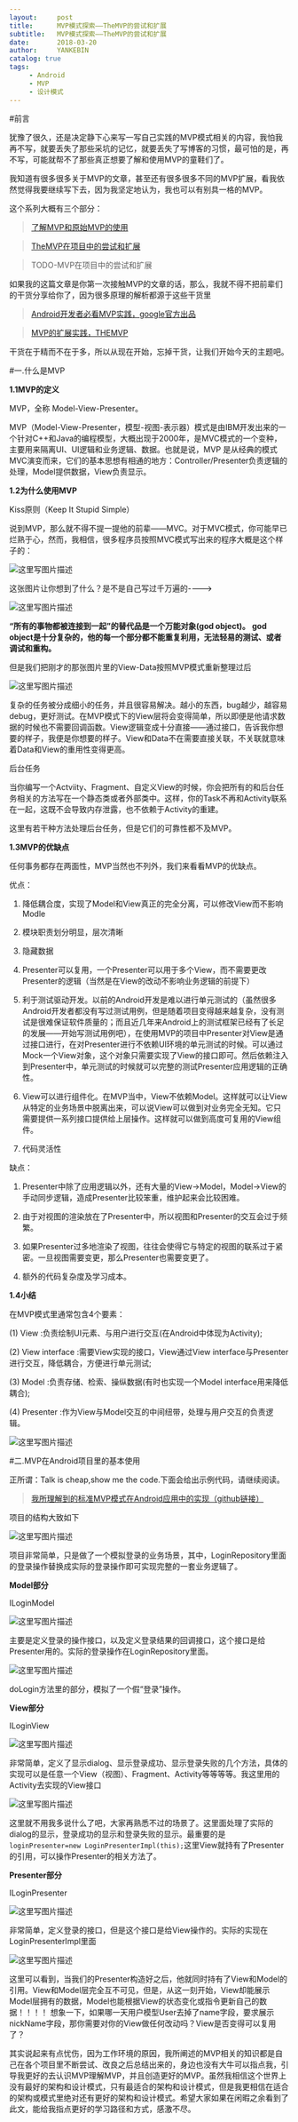```yaml
---
layout:     post
title:      MVP模式探索——TheMVP的尝试和扩展
subtitle:   MVP模式探索——TheMVP的尝试和扩展
date:       2018-03-20
author:     YANKEBIN
catalog: true
tags:
     - Android
     - MVP
     - 设计模式
---
```


#前言

犹豫了很久，还是决定静下心来写一写自己实践的MVP模式相关的内容，我怕我再不写，就要丢失了那些采坑的记忆，就要丢失了写博客的习惯，最可怕的是，再不写，可能就帮不了那些真正想要了解和使用MVP的童鞋们了。

我知道有很多很多关于MVP的文章，甚至还有很多很多不同的MVP扩展，看我依然觉得我要继续写下去，因为我坚定地认为，我也可以有别具一格的MVP。

这个系列大概有三个部分：


  >[了解MVP和原始MVP的使用](http://blog.csdn.net/yankebin/article/details/79571655)
  
  >[TheMVP在项目中的尝试和扩展](http://blog.csdn.net/yankebin/article/details/79628174)
  
  >TODO-MVP在项目中的尝试和扩展

如果我的这篇文章是你第一次接触MVP的文章的话，那么，我就不得不把前辈们的干货分享给你了，因为很多原理的解析都源于这些干货里

>[Android开发者必看MVP实践，google官方出品](https://github.com/googlesamples/android-architecture?utm_source=tuicool)

>[MVP的扩展实践，THEMVP](https://www.kymjs.com/code/2015/11/09/01/)

干货在于精而不在于多，所以从现在开始，忘掉干货，让我们开始今天的主题吧。

#一.什么是MVP

**1.1MVP的定义**

MVP，全称 Model-View-Presenter。

MVP（Model-View-Presenter，模型-视图-表示器）模式是由IBM开发出来的一个针对C++和Java的编程模型，大概出现于2000年，是MVC模式的一个变种，主要用来隔离UI、UI逻辑和业务逻辑、数据。也就是说，MVP 是从经典的模式MVC演变而来，它们的基本思想有相通的地方：Controller/Presenter负责逻辑的处理，Model提供数据，View负责显示。

**1.2为什么使用MVP**

Kiss原则（Keep It Stupid Simple）

说到MVP，那么就不得不提一提他的前辈——MVC。对于MVC模式，你可能早已烂熟于心，然而，我相信，很多程序员按照MVC模式写出来的程序大概是这个样子的：

![这里写图片描述](https://upload-images.jianshu.io/upload_images/1233754-5f7d98f12dc2496d.png!web?imageMogr2/auto-orient/strip%7CimageView2/2/w/513)


这张图片让你想到了什么？是不是自己写过千万遍的---->

![这里写图片描述](https://upload-images.jianshu.io/upload_images/1233754-41f3e3d839c950fc.png!web?imageMogr2/auto-orient/strip%7CimageView2/2/w/550)

**“所有的事物都被连接到一起”的替代品是一个万能对象(god object)。**
**god object是十分复杂的，他的每一个部分都不能重复利用，无法轻易的测试、或者调试和重构。**

但是我们把刚才的那张图片里的View-Data按照MVP模式重新整理过后

![这里写图片描述](https://upload-images.jianshu.io/upload_images/1233754-eb5b4bc4fbf757be.png!web?imageMogr2/auto-orient/strip%7CimageView2/2/w/550)

复杂的任务被分成细小的任务，并且很容易解决。越小的东西，bug越少，越容易debug，更好测试。在MVP模式下的View层将会变得简单，所以即便是他请求数据的时候也不需要回调函数。View逻辑变成十分直接——通过接口，告诉我你想要的样子，我便是你想要的样子。View和Data不在需要直接关联，不关联就意味着Data和View的重用性变得更高。

后台任务

当你编写一个Actviity、Fragment、自定义View的时候，你会把所有的和后台任务相关的方法写在一个静态类或者外部类中。这样，你的Task不再和Activity联系在一起，这既不会导致内存泄露，也不依赖于Activity的重建。

这里有若干种方法处理后台任务，但是它们的可靠性都不及MVP。

**1.3MVP的优缺点**

任何事务都存在两面性，MVP当然也不列外，我们来看看MVP的优缺点。

优点：

1. 降低耦合度，实现了Model和View真正的完全分离，可以修改View而不影响Modle

2. 模块职责划分明显，层次清晰

3. 隐藏数据

4. Presenter可以复用，一个Presenter可以用于多个View，而不需要更改Presenter的逻辑（当然是在View的改动不影响业务逻辑的前提下）

5. 利于测试驱动开发。以前的Android开发是难以进行单元测试的（虽然很多Android开发者都没有写过测试用例，但是随着项目变得越来越复杂，没有测试是很难保证软件质量的；而且近几年来Android上的测试框架已经有了长足的发展——开始写测试用例吧），在使用MVP的项目中Presenter对View是通过接口进行，在对Presenter进行不依赖UI环境的单元测试的时候。可以通过Mock一个View对象，这个对象只需要实现了View的接口即可。然后依赖注入到Presenter中，单元测试的时候就可以完整的测试Presenter应用逻辑的正确性。

6. View可以进行组件化。在MVP当中，View不依赖Model。这样就可以让View从特定的业务场景中脱离出来，可以说View可以做到对业务完全无知。它只需要提供一系列接口提供给上层操作。这样就可以做到高度可复用的View组件。

7. 代码灵活性

缺点：

1. Presenter中除了应用逻辑以外，还有大量的View->Model，Model->View的手动同步逻辑，造成Presenter比较笨重，维护起来会比较困难。

2. 由于对视图的渲染放在了Presenter中，所以视图和Presenter的交互会过于频繁。

3. 如果Presenter过多地渲染了视图，往往会使得它与特定的视图的联系过于紧密。一旦视图需要变更，那么Presenter也需要变更了。

4. 额外的代码复杂度及学习成本。

**1.4小结**

在MVP模式里通常包含4个要素：

(1) View :负责绘制UI元素、与用户进行交互(在Android中体现为Activity);

(2) View interface :需要View实现的接口，View通过View interface与Presenter进行交互，降低耦合，方便进行单元测试;

(3) Model :负责存储、检索、操纵数据(有时也实现一个Model interface用来降低耦合);

(4) Presenter :作为View与Model交互的中间纽带，处理与用户交互的负责逻辑。

![这里写图片描述](https://upload-images.jianshu.io/upload_images/1233754-389a7d4f147c3857.jpg?imageMogr2/auto-orient/strip%7CimageView2/2/w/550)


#二.MVP在Android项目里的基本使用

正所谓：Talk is cheap,show me the code.下面会给出示例代码，请继续阅读。

>[我所理解到的标准MVP模式在Android应用中的实现（github链接）](https://github.com/ykbjson/TestStandardMvp)

项目的结构大致如下

![这里写图片描述](https://ykbjson.github.io/blogimage/mvppicture1/20180316110446630.jpeg)

项目非常简单，只是做了一个模拟登录的业务场景，其中，LoginRepository里面的登录操作替换成实际的登录操作即可实现完整的一套业务逻辑了。

**Model部分**

ILoginModel

![这里写图片描述](https://ykbjson.github.io/blogimage/mvppicture1/20180316111121686.jpeg)

主要是定义登录的操作接口，以及定义登录结果的回调接口，这个接口是给Presenter用的。实际的登录操作在LoginRepository里面。

![这里写图片描述](https://ykbjson.github.io/blogimage/mvppicture1/20180316111332909.jpeg)

doLogin方法里的部分，模拟了一个假“登录”操作。


**View部分**

ILoginView

![这里写图片描述](https://ykbjson.github.io/blogimage/mvppicture1/20180316112923843.jpeg)

非常简单，定义了显示dialog、显示登录成功、显示登录失败的几个方法，具体的实现可以是任意一个View（视图）、Fragment、Activity等等等等。我这里用的Activity去实现的View接口

![这里写图片描述](https://ykbjson.github.io/blogimage/mvppicture1/20180316113724244.jpeg)

这里就不用我多说什么了吧，大家再熟悉不过的场景了。这里面处理了实际的dialog的显示，登录成功的显示和登录失败的显示。最重要的是`loginPresenter=new LoginPresenterImpl(this);`这里View就持有了Presenter的引用，可以操作Presenter的相关方法了。

**Presenter部分**

ILoginPresenter

![这里写图片描述](https://ykbjson.github.io/blogimage/mvppicture1/20180316111625565.jpeg)

非常简单，定义登录的接口，但是这个接口是给View操作的。实际的实现在LoginPresenterImpl里面

![这里写图片描述](https://ykbjson.github.io/blogimage/mvppicture1/20180316111835100.jpeg)

这里可以看到，当我们的Presenter构造好之后，他就同时持有了View和Model的引用。View和Model层完全互不可见，但是，从这一刻开始，View却能展示Model层拥有的数据，Model也能根据View的状态变化或指令更新自己的数据！！！！
想象一下，如果哪一天用户模型User去掉了name字段，要求展示nickName字段，那你需要对你的View做任何改动吗？View是否变得可以复用了？


其实说起来有点忧伤，因为工作环境的原因，我所阐述的MVP相关的知识都是自己在各个项目里不断尝试、改良之后总结出来的，身边也没有大牛可以指点我，引导我更好的去认识MVP理解MVP，并且创造更好的MVP。虽然我相信这个世界上没有最好的架构和设计模式，只有最适合的架构和设计模式，但是我更相信在适合的架构或模式里绝对还有更好的架构和设计模式。希望大家如果在闲暇之余看到了此文，能给我指点更好的学习路径和方式，感激不尽。
  

                                                               